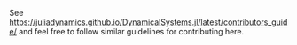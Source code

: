 See https://juliadynamics.github.io/DynamicalSystems.jl/latest/contributors_guide/ and feel free to follow similar guidelines for contributing here.
